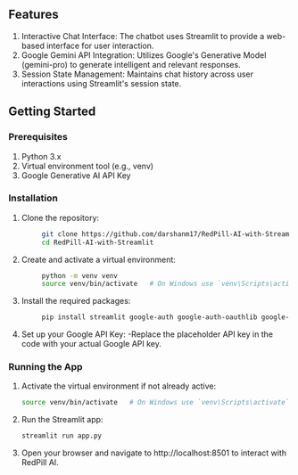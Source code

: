 ## Features
1. Interactive Chat Interface: The chatbot uses Streamlit to provide a web-based interface for user interaction.
2. Google Gemini API Integration: Utilizes Google's Generative Model (gemini-pro) to generate intelligent and relevant responses.
3. Session State Management: Maintains chat history across user interactions using Streamlit's session state.

## Getting Started

### Prerequisites
1. Python 3.x
2. Virtual environment tool (e.g., venv)
3. Google Generative AI API Key

### Installation
1. Clone the repository:
   ```sh
        git clone https://github.com/darshanm17/RedPill-AI-with-Streamlit.git
        cd RedPill-AI-with-Streamlit

2. Create and activate a virtual environment:
    ```sh
         python -m venv venv
         source venv/bin/activate   # On Windows use `venv\Scripts\activate`
3. Install the required packages:
    ```sh
         pip install streamlit google-auth google-auth-oauthlib google-generativeai
4. Set up your Google API Key:
   -Replace the placeholder API key in the code with your actual Google API key.

### Running the App

1. Activate the virtual environment if not already active:
   ```sh
   source venv/bin/activate   # On Windows use `venv\Scripts\activate`
2. Run the Streamlit app:
   ```sh
   streamlit run app.py
3. Open your browser and navigate to http://localhost:8501 to interact with RedPill AI.
  

